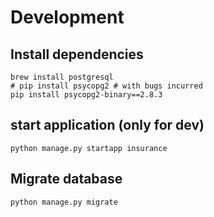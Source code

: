 
# Development

## Install dependencies
```shell
brew install postgresql
# pip install psycopg2 # with bugs incurred
pip install psycopg2-binary==2.8.3
```

## start application (only for dev)
```
python manage.py startapp insurance
```

## Migrate database
```sh
python manage.py migrate
```



